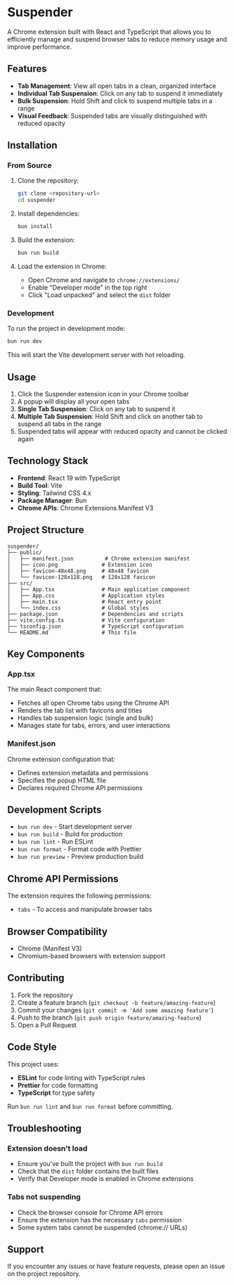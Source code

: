 # Suspender

A Chrome extension built with React and TypeScript that allows you to efficiently manage and suspend browser tabs to reduce memory usage and improve performance.

## Features

- **Tab Management**: View all open tabs in a clean, organized interface
- **Individual Tab Suspension**: Click on any tab to suspend it immediately
- **Bulk Suspension**: Hold Shift and click to suspend multiple tabs in a range
- **Visual Feedback**: Suspended tabs are visually distinguished with reduced opacity

## Installation

### From Source

1. Clone the repository:

    ```bash
    git clone <repository-url>
    cd suspender
    ```

2. Install dependencies:

    ```bash
    bun install
    ```

3. Build the extension:

    ```bash
    bun run build
    ```

4. Load the extension in Chrome:
    - Open Chrome and navigate to `chrome://extensions/`
    - Enable "Developer mode" in the top right
    - Click "Load unpacked" and select the `dist` folder

### Development

To run the project in development mode:

```bash
bun run dev
```

This will start the Vite development server with hot reloading.

## Usage

1. Click the Suspender extension icon in your Chrome toolbar
2. A popup will display all your open tabs
3. **Single Tab Suspension**: Click on any tab to suspend it
4. **Multiple Tab Suspension**: Hold Shift and click on another tab to suspend all tabs in the range
5. Suspended tabs will appear with reduced opacity and cannot be clicked again

## Technology Stack

- **Frontend**: React 19 with TypeScript
- **Build Tool**: Vite
- **Styling**: Tailwind CSS 4.x
- **Package Manager**: Bun
- **Chrome APIs**: Chrome Extensions Manifest V3

## Project Structure

```
suspender/
├── public/
│   ├── manifest.json          # Chrome extension manifest
│   ├── icon.png              # Extension icon
│   ├── favicon-48x48.png     # 48x48 favicon
│   └── favicon-128x128.png   # 128x128 favicon
├── src/
│   ├── App.tsx               # Main application component
│   ├── App.css               # Application styles
│   ├── main.tsx              # React entry point
│   └── index.css             # Global styles
├── package.json              # Dependencies and scripts
├── vite.config.ts            # Vite configuration
├── tsconfig.json             # TypeScript configuration
└── README.md                 # This file
```

## Key Components

### App.tsx

The main React component that:

- Fetches all open Chrome tabs using the Chrome API
- Renders the tab list with favicons and titles
- Handles tab suspension logic (single and bulk)
- Manages state for tabs, errors, and user interactions

### Manifest.json

Chrome extension configuration that:

- Defines extension metadata and permissions
- Specifies the popup HTML file
- Declares required Chrome API permissions

## Development Scripts

- `bun run dev` - Start development server
- `bun run build` - Build for production
- `bun run lint` - Run ESLint
- `bun run format` - Format code with Prettier
- `bun run preview` - Preview production build

## Chrome API Permissions

The extension requires the following permissions:

- `tabs` - To access and manipulate browser tabs

## Browser Compatibility

- Chrome (Manifest V3)
- Chromium-based browsers with extension support

## Contributing

1. Fork the repository
2. Create a feature branch (`git checkout -b feature/amazing-feature`)
3. Commit your changes (`git commit -m 'Add some amazing feature'`)
4. Push to the branch (`git push origin feature/amazing-feature`)
5. Open a Pull Request

## Code Style

This project uses:

- **ESLint** for code linting with TypeScript rules
- **Prettier** for code formatting
- **TypeScript** for type safety

Run `bun run lint` and `bun run format` before committing.

## Troubleshooting

### Extension doesn't load

- Ensure you've built the project with `bun run build`
- Check that the `dist` folder contains the built files
- Verify that Developer mode is enabled in Chrome extensions

### Tabs not suspending

- Check the browser console for Chrome API errors
- Ensure the extension has the necessary `tabs` permission
- Some system tabs cannot be suspended (chrome:// URLs)

## Support

If you encounter any issues or have feature requests, please open an issue on the project repository.
